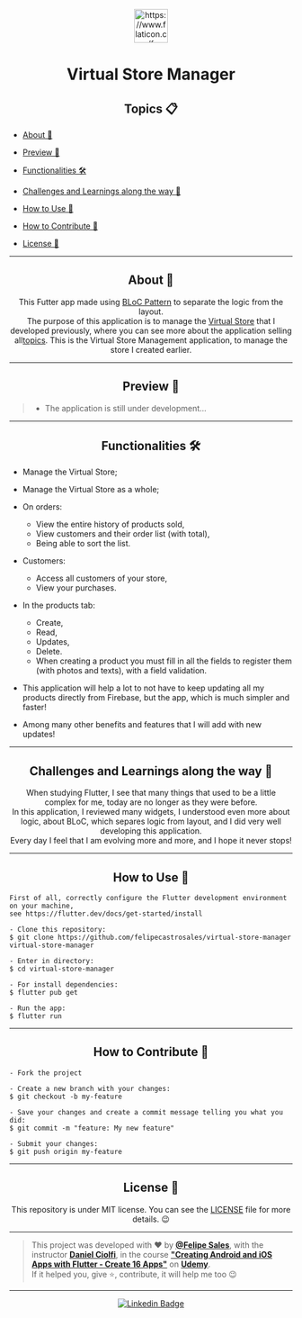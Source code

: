 <p align="center">
      <img src="https://user-images.githubusercontent.com/59374587/94870841-f459fc00-041e-11eb-9065-7bbbccd4b2a1.png" width="60px" alt="https://www.flaticon.com/free-icon/shopping-cart_833314 Kiranshastry"/>
</p>

<h1 align="center">Virtual Store Manager</h1>

<h2 align="center">Topics 📋</h2>

   <p>
   
- [About 📖](#about-)

- [Preview 📱](#preview-)

- [Functionalities 🛠️](#functionalities-%EF%B8%8F)

- [Challenges and Learnings along the way 🤯](#challenges-and-learnings-along-the-way-)

- [How to Use 🤔](#how-to-use-)

- [How to Contribute 💪](#how-to-contribute-)

- [License 📝](#license-)

---

<h2 align="center">About 📖</h2>
   
<p align="center">
   This Futter app made using <a href="https://pub.dev/packages/bloc_pattern">BLoC Pattern</a> to separate the logic from the layout.<br>
   The purpose of this application is to manage the <a href="https://github.com/felipecastrosales/Virtual-Store">Virtual Store</a> that I developed previously, where you can see more about the application selling all<a href="https://github.com/felipecastrosales/virtual-store-manager#topics-">topics</a>.
   This is the Virtual Store Management application, to manage the store I created earlier</a>.<br>
</p>

---

<h2 align="center">Preview 📱</h2>

   > * The application is still under development...  
---

<h2 align="center">Functionalities 🛠️</h2>

   <p>
   
- Manage the Virtual Store;

- Manage the Virtual Store as a whole;

- On orders:
    - View the entire history of products sold,
    - View customers and their order list (with total),
    - Being able to sort the list.


- Customers:
    - Access all customers of your store,
    - View your purchases.

- In the products tab:
    - Create,
    - Read,
    - Updates,
    - Delete.
    - When creating a product you must fill in all the fields to register them (with photos and texts), with a field validation.

- This application will help a lot to not have to keep updating all my products directly from Firebase, but the app, which is much simpler and faster!

- Among many other benefits and features that I will add with new updates! 
   
   </p>

---

<h2 align="center">Challenges and Learnings along the way 🤯</h2>

   <p align="center">
   When studying Flutter, I see that many things that used to be a little complex for me, today are no longer as they were before.<br>
   In this application, I reviewed many widgets, I understood even more about logic, about BLoC, which separes logic from layout, and I did very well developing this application.<br>
   Every day I feel that I am evolving more and more, and I hope it never stops!
   </p>

---

<h2 align="center">How to Use 🤔</h2>

   ```
   First of all, correctly configure the Flutter development environment on your machine,
   see https://flutter.dev/docs/get-started/install
   
   - Clone this repository:
   $ git clone https://github.com/felipecastrosales/virtual-store-manager 
   virtual-store-manager

   - Enter in directory:
   $ cd virtual-store-manager

   - For install dependencies:
   $ flutter pub get

   - Run the app: 
   $ flutter run
   ```

---

<h2 align="center">How to Contribute 💪</h2>

   ```
   - Fork the project 

   - Create a new branch with your changes:
   $ git checkout -b my-feature

   - Save your changes and create a commit message telling you what you did:
   $ git commit -m "feature: My new feature"

   - Submit your changes:
   $ git push origin my-feature
   ```

---

<h2 align="center">License 📝</h2>

<p align="center">
   This repository is under MIT license. You can see the <a href="https://github.com/felipecastrosales/virtual-store-manager/blob/master/LICENSE">LICENSE</a> file for more details. 😉
</p>

   ---

   >This project was developed with ❤️ by **[@Felipe Sales](https://www.linkedin.com/in/felipecastrosales/)**, with the instructor **[Daniel Ciolfi](https://linkedin.com/in/danielciolfi)**, in the course  **["Creating Android and iOS Apps with Flutter - Create 16 Apps"](https://www.udemy.com/course/curso-completo-flutter-app-android-ios)** on **[Udemy](https://www.udemy.com/)**.<br>
   If it helped you, give ⭐, contribute, it will help me too 😉

---

   <div align="center">

   [![Linkedin Badge](https://img.shields.io/badge/-Felipe%20Sales-292929?style=flat-square&logo=Linkedin&logoColor=white&link=https://www.linkedin.com/in/felipecastrosales/)](https://www.linkedin.com/in/felipecastrosales/)

   </div>